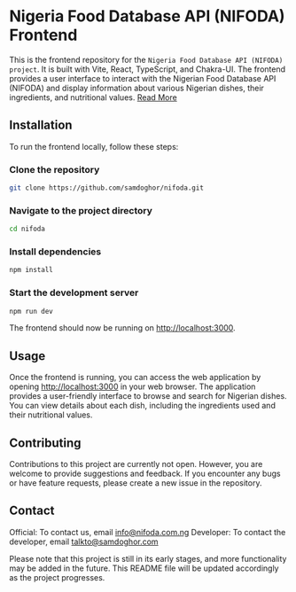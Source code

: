 # Nigeria Food Database API (NIFODA) Frontend

This is the frontend repository for the `Nigeria Food Database API (NIFODA) project`. It is built with Vite, React, TypeScript, and Chakra-UI. The frontend provides a user interface to interact with the Nigerian Food Database API (NIFODA) and display information about various Nigerian dishes, their ingredients, and nutritional values. [Read More](ABOUT.md)

## Installation

To run the frontend locally, follow these steps:

### Clone the repository

```bash Copy code
git clone https://github.com/samdoghor/nifoda.git
```

### Navigate to the project directory

```bash Copy code
cd nifoda
```

### Install dependencies

```bash Copy code
npm install
```

### Start the development server

```bash Copy code
npm run dev
```

The frontend should now be running on <http://localhost:3000>.

## Usage

Once the frontend is running, you can access the web application by opening <http://localhost:3000> in your web browser. The application provides a user-friendly interface to browse and search for Nigerian dishes. You can view details about each dish, including the ingredients used and their nutritional values.

## Contributing

Contributions to this project are currently not open. However, you are welcome to provide suggestions and feedback. If you encounter any bugs or have feature requests, please create a new issue in the repository.

## Contact

Official: To contact us, email [info@nifoda.com.ng](mailto:info@nifoda.com.ng)
Developer: To contact the developer, email [talkto@samdoghor.com](mailto:talkto@samdoghor.com)

Please note that this project is still in its early stages, and more functionality may be added in the future. This README file will be updated accordingly as the project progresses.
